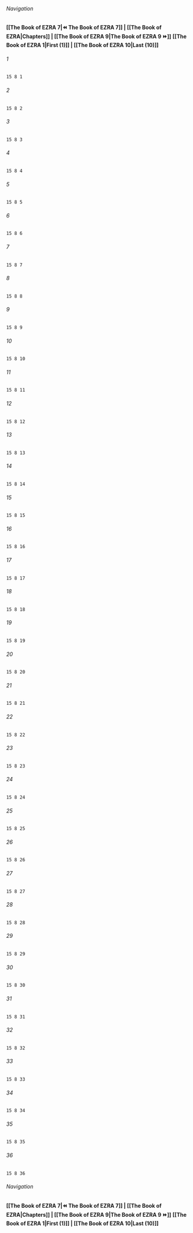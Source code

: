 
###### Navigation
**[[The Book of EZRA 7|⏪ The Book of EZRA 7]] | [[The Book of EZRA|Chapters]] | [[The Book of EZRA 9|The Book of EZRA 9 ⏩]]**
**[[The Book of EZRA 1|First (1)]] | [[The Book of EZRA 10|Last (10)]]**

###### 1
``` verse
15 8 1 
```
###### 2
``` verse
15 8 2 
```
###### 3
``` verse
15 8 3 
```
###### 4
``` verse
15 8 4 
```
###### 5
``` verse
15 8 5 
```
###### 6
``` verse
15 8 6 
```
###### 7
``` verse
15 8 7 
```
###### 8
``` verse
15 8 8 
```
###### 9
``` verse
15 8 9 
```
###### 10
``` verse
15 8 10 
```
###### 11
``` verse
15 8 11 
```
###### 12
``` verse
15 8 12 
```
###### 13
``` verse
15 8 13 
```
###### 14
``` verse
15 8 14 
```
###### 15
``` verse
15 8 15 
```
###### 16
``` verse
15 8 16 
```
###### 17
``` verse
15 8 17 
```
###### 18
``` verse
15 8 18 
```
###### 19
``` verse
15 8 19 
```
###### 20
``` verse
15 8 20 
```
###### 21
``` verse
15 8 21 
```
###### 22
``` verse
15 8 22 
```
###### 23
``` verse
15 8 23 
```
###### 24
``` verse
15 8 24 
```
###### 25
``` verse
15 8 25 
```
###### 26
``` verse
15 8 26 
```
###### 27
``` verse
15 8 27 
```
###### 28
``` verse
15 8 28 
```
###### 29
``` verse
15 8 29 
```
###### 30
``` verse
15 8 30 
```
###### 31
``` verse
15 8 31 
```
###### 32
``` verse
15 8 32 
```
###### 33
``` verse
15 8 33 
```
###### 34
``` verse
15 8 34 
```
###### 35
``` verse
15 8 35 
```
###### 36
``` verse
15 8 36 
```

###### Navigation
**[[The Book of EZRA 7|⏪ The Book of EZRA 7]] | [[The Book of EZRA|Chapters]] | [[The Book of EZRA 9|The Book of EZRA 9 ⏩]]**
**[[The Book of EZRA 1|First (1)]] | [[The Book of EZRA 10|Last (10)]]**

